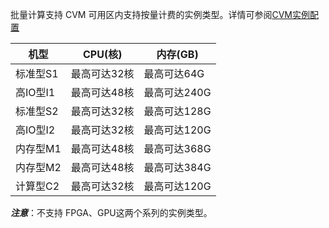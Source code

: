 批量计算支持 CVM 可用区内支持按量计费的实例类型。详情可参阅[CVM实例配置](//tce.fsphere.cn/document/product/213/2177?!preview&lang=cn)

| 机型 | CPU(核) | 内存(GB) |
|---------|---------|---------|
| 标准型S1 | 最高可达32核 | 最高可达64G |
| 高IO型I1 | 最高可达48核 | 最高可达240G |
| 标准型S2 | 最高可达32核 | 最高可达128G |
| 高IO型I2 | 最高可达32核 | 最高可达120G |
| 内存型M1 | 最高可达48核 | 最高可达368G |
| 内存型M2 | 最高可达48核 | 最高可达384G |
| 计算型C2 | 最高可达32核 | 最高可达120G |

***注意***：不支持 FPGA、GPU这两个系列的实例类型。
